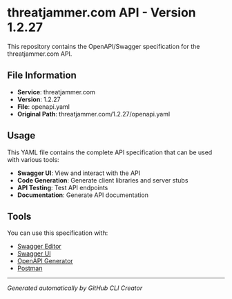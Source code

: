 # threatjammer.com API - Version 1.2.27

This repository contains the OpenAPI/Swagger specification for the threatjammer.com API.

## File Information

- **Service**: threatjammer.com
- **Version**: 1.2.27
- **File**: openapi.yaml
- **Original Path**: threatjammer.com/1.2.27/openapi.yaml

## Usage

This YAML file contains the complete API specification that can be used with various tools:

- **Swagger UI**: View and interact with the API
- **Code Generation**: Generate client libraries and server stubs
- **API Testing**: Test API endpoints
- **Documentation**: Generate API documentation

## Tools

You can use this specification with:

- [Swagger Editor](https://editor.swagger.io/)
- [Swagger UI](https://swagger.io/tools/swagger-ui/)
- [OpenAPI Generator](https://openapi-generator.tech/)
- [Postman](https://www.postman.com/)

---

*Generated automatically by GitHub CLI Creator*
